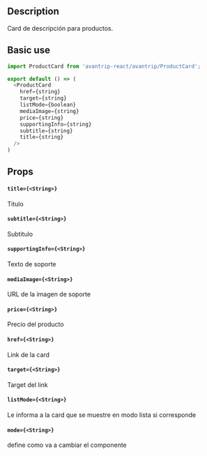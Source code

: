 ## Description
Card de descripción para productos.

## Basic use

```javascript
import ProductCard from 'avantrip-react/avantrip/ProductCard';

export default () => (
  <ProductCard
    href={string}
    target={string}
    listMode={boolean}
    mediaImage={string}
    price={string}
    supportingInfo={string}
    subtitle={string}
    title={string}
  />
)
```


## Props

#### `title={<String>}`
Titulo

#### `subtitle={<String>}`
Subtitulo

#### `supportingInfo={<String>}`
Texto de soporte

#### `mediaImage={<String>}`
URL de la imagen de soporte

#### `price={<String>}`
Precio del producto

#### `href={<String>}`
Link de la card

#### `target={<String>}`
Target del link

#### `listMode={<String>}`
Le informa a la card que se muestre en modo lista si corresponde

#### `mode={<String>}`
define como va a cambiar el componente
